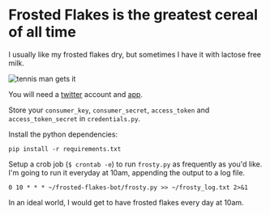 # Frosted Flakes is the greatest cereal of all time
I usually like my frosted flakes dry, but sometimes I have it with lactose free milk.

![tennis man gets it](https://i.gifer.com/1eSR.gif)


You will need a [twitter](https://twitter.com/) account and [app](https://apps.twitter.com/).  

Store your `consumer_key`, `consumer_secret`, `access_token` and `access_token_secret` in `credentials.py`.

Install the python dependencies:
```
pip install -r requirements.txt
```

Setup a crob job (`$ crontab -e`) to run `frosty.py` as frequently as you'd like. I'm going to run it everyday at 10am, appending the output to a log file.

```
0 10 * * * ~/frosted-flakes-bot/frosty.py >> ~/frosty_log.txt 2>&1
```

In an ideal world, I would get to have frosted flakes every day at 10am.